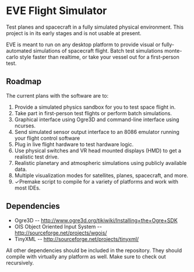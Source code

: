 EVE Flight Simulator
====================

Test planes and spacecraft in a fully simulated physical environment. This project is in its early stages and is not usable at present.

EVE is meant to run on any desktop platform to provide visual or fully-automated simulations of spacecraft flight. Batch test simulations monte-carlo style faster than realtime, or take your vessel out for a first-person test.

## Roadmap

The current plans with the software are to:

1. Provide a simulated physics sandbox for you to test space flight in.
2. Take part in first-person test flights or perform batch simulations.
3. Graphical interface using Ogre3D and command-line interface using ncurses.
4. Send simulated sensor output interface to an 8086 emulator running your flight control software
5. Plug in live flight hardware to test hardware logic.
6. Use physical switches and VR head mounted displays (HMD) to get a realistic test drive.
7. Realistic planetary and atmospheric simulations using publicly available data.
8. Multiple visualization modes for satellites, planes, spacecraft, and more.
9. ✓Premake script to compile for a variety of platforms and work with most IDEs.

## Dependencies

* Ogre3D -- http://www.ogre3d.org/tikiwiki/Installing+the+Ogre+SDK
* OIS Object Oriented Input System -- http://sourceforge.net/projects/wgois/
* TinyXML -- http://sourceforge.net/projects/tinyxml/

All other dependencies should be included in the repository. They should compile with virtually any platform as well. Make sure to check out recursively.

